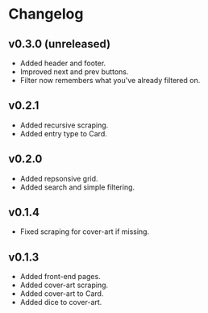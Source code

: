 # Changelog

## v0.3.0 (unreleased)

- Added header and footer.
- Improved next and prev buttons.
- Filter now remembers what you've already filtered on.

## v0.2.1

- Added recursive scraping.
- Added entry type to Card.

## v0.2.0

- Added repsonsive grid.
- Added search and simple filtering.

## v0.1.4

- Fixed scraping for cover-art if missing.

## v0.1.3

- Added front-end pages.
- Added cover-art scraping.
- Added cover-art to Card.
- Added dice to cover-art.
